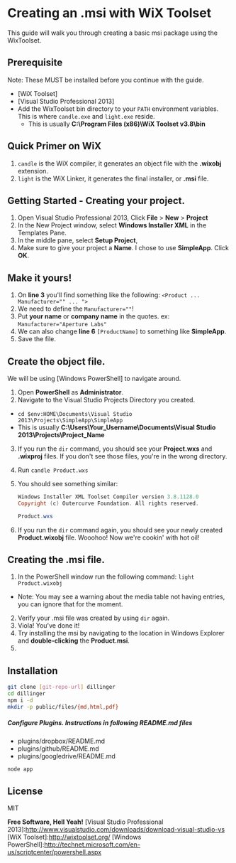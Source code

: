 Creating an .msi with WiX Toolset
=========

This guide will walk you through creating a basic msi package using the WixToolset.

Prerequisite
--------------
Note: These MUST be installed before you continue with the guide.
  - [WiX Toolset]
  - [Visual Studio Professional 2013]
  - Add the WixToolset bin directory to your `PATH` environment variables. This is where `candle.exe` and `light.exe` reside.
    - This is usually **C:\Program Files (x86)\WiX Toolset v3.8\bin**

Quick Primer on WiX
--------------
1. `candle` is the WiX compiler, it generates an object file with the **.wixobj** extension.
2. `light` is the WiX Linker, it generates the final installer, or **.msi** file.

Getting Started - Creating your project.
--------------
1. Open Visual Studio Professional 2013, Click **File** > **New** > **Project**
2. In the New Project window, select **Windows Installer XML** in the Templates Pane.
3. In the middle pane, select **Setup Project**, 
4. Make sure to give your project a **Name**. I chose to use **SimpleApp**. Click **OK**.

Make it yours!
-------------
1. On **line 3** you'll find something like the following: `<Product ...  Manufacturer="" ... ">`
2. We need to define the `Manufacturer=""`!
3. Put **your name** or **company name** in the quotes. ex: `Manufacturer="Aperture Labs"`
4. We can also change **line 6** `[ProductName]` to something like **SimpleApp**.
5. Save the file. 

Create the object file.
--------------
We will be using [Windows PowerShell] to navigate around. 
1. Open **PowerShell** as **Administrator**.
2. Navigate  to the Visual Studio Projects Directory you created. 
 * `cd $env:HOME\Documents\Visual Studio 2013\Projects\SimpleApp\SimpleApp` 
 * This is usually **C:\Users\Your_Username\Documents\Visual Studio 2013\Projects\Project_Name**
3. If you run the `dir` command, you should see your **Project.wxs** and **.wixproj** files. If you don't see those files, you're in the wrong directory. 
4. Run `candle Product.wxs`
5. You should see something similar: 

    ```Powershell
    Windows Installer XML Toolset Compiler version 3.8.1128.0
    Copyright (c) Outercurve Foundation. All rights reserved.

    Product.wxs
    ```
6. If you run the `dir` command again, you should see your newly created **Product.wixobj** file. Wooohoo! Now we're cookin' with hot oil!

Creating the .msi file.
--------------
1. In the PowerShell window run the following command: `light Product.wixobj`
 * Note: You may see a warning about the media table not having entries, you can ignore that for the moment.
2. Verify your .msi file was created by using `dir` again.
3. Viola! You've done it! 
4. Try installing the msi by navigating to the location in Windows Explorer and **double-clicking** the **Product.msi**.
5. 


Installation
--------------

```sh
git clone [git-repo-url] dillinger
cd dillinger
npm i -d
mkdir -p public/files/{md,html,pdf}
```

##### Configure Plugins. Instructions in following README.md files

* plugins/dropbox/README.md
* plugins/github/README.md
* plugins/googledrive/README.md

```sh
node app
```


License
----

MIT


**Free Software, Hell Yeah!**
[Visual Studio Professional 2013]:http://www.visualstudio.com/downloads/download-visual-studio-vs
[WiX Toolset]:http://wixtoolset.org/
[Windows PowerShell]:http://technet.microsoft.com/en-us/scriptcenter/powershell.aspx
